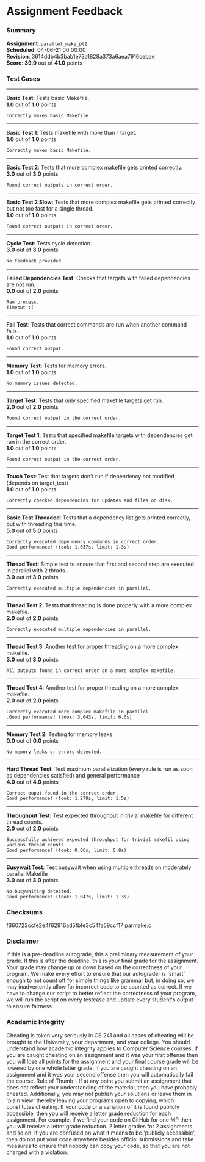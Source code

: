 # Assignment Feedback

### Summary

**Assignment**: `parallel_make_pt2`  
**Scheduled**: 04-06-21 00:00:00  
**Revision**: 3614ddb4b3bab1e73a1828a373a6aea7916cebae  
**Score**: **39.0** out of **41.0** points

### Test Cases
---

**Basic Test**: Tests basic Makefile.  
**1.0** out of **1.0** points
```
Correctly makes basic Makefile.
```
---

**Basic Test 1**: Tests makefile with more than 1 target.  
**1.0** out of **1.0** points
```
Correctly makes basic Makefile.
```
---

**Basic Test 2**: Tests that more complex makefile gets printed correctly.  
**3.0** out of **3.0** points
```
Found correct outputs in correct order.
```
---

**Basic Test 2 Slow**: Tests that more complex makefile gets printed correctly but not too fast for a single thread.  
**1.0** out of **1.0** points
```
Found correct outputs in correct order.
```
---

**Cycle Test**: Tests cycle detection.  
**3.0** out of **3.0** points
```
No feedback provided
```
---

**Failed Dependencies Test**: Checks that targets with failed dependencies are not run.  
**0.0** out of **2.0** points
```
Ran process.
Timeout :(
```
---

**Fail Test**: Tests that correct commands are run when another command fails.  
**1.0** out of **1.0** points
```
Found correct output.
```
---

**Memory Test**: Tests for memory errors.  
**1.0** out of **1.0** points
```
No memory issues detected.
```
---

**Target Test**: Tests that only specified makefile targets get run.  
**2.0** out of **2.0** points
```
Found correct output in the correct order.
```
---

**Target Test 1**: Tests that specified makefile targets with dependencies get run in the correct order.  
**1.0** out of **1.0** points
```
Found correct output in the correct order.
```
---

**Touch Test**: Test that targets don't run if dependency not modified (depends on target_test)  
**1.0** out of **1.0** points
```
Correctly checked dependencies for updates and files on disk.
```
---

**Basic Test Threaded**: Tests that a dependency list gets printed correctly, but with threading this time.  
**5.0** out of **5.0** points
```
Correctly executed dependency commands in correct order.
Good performance! (took: 1.037s, limit: 1.3s)
```
---

**Thread Test**: Simple test to ensure that first and second step are executed in parallel with 2 thrads.  
**3.0** out of **3.0** points
```
Correctly executed multiple dependencies in parallel.
```
---

**Thread Test 2**: Tests that threading is done properly with a more complex makefile.  
**2.0** out of **2.0** points
```
Correctly executed multiple dependencies in parallel.
```
---

**Thread Test 3**: Another test for proper threading on a more complex makefile.  
**3.0** out of **3.0** points
```
All outputs found in correct order on a more complex makefile.
```
---

**Thread Test 4**: Another test for proper threading on a more complex makefile.  
**2.0** out of **2.0** points
```
Correctly executed more complex makefile in parallel
.Good performance! (took: 3.043s, limit: 6.0s)
```
---

**Memory Test 2**: Testing for memory leaks.  
**0.0** out of **0.0** points
```
No memory leaks or errors detected.
```
---

**Hard Thread Test**: Test maximum parallelization (every rule is run as soon as dependencies satisfied) and general performance  
**4.0** out of **4.0** points
```
Correct ouput found in the correct order.
Good performance! (took: 1.279s, limit: 1.5s)
```
---

**Throughput Test**: Test expected throughput in trivial makefile for different thread counts.  
**2.0** out of **2.0** points
```
Successfully achieved expected throughput for trivial makefil using various thread counts.
Good performance! (took: 0.66s, limit: 0.8s)
```
---

**Busywait Test**: Test busywait when using multiple threads on moderately parallel Makefile  
**3.0** out of **3.0** points
```
No busywaiting detected.
Good performance! (took: 1.047s, limit: 1.3s)
```
### Checksums

f360723ccfe2e4f62916ad5fbfe3c54fa59ccf17 parmake.c


### Disclaimer
If this is a pre-deadline autograde, this a preliminary measurement of your grade.
If this is after the deadline, this is your final grade for the assignment.
Your grade may change up or down based on the correctness of your program.
We make every effort to ensure that our autograder is 'smart' enough to not count off
for simple things like grammar but, in doing so, we may inadvertently allow for
incorrect code to be counted as correct.
If we have to change our script to better reflect the correctness of your program,
we will run the script on every testcase and update every student's output to ensure fairness.



### Academic Integrity
Cheating is taken very seriously in CS 241 and all cases of cheating will be brought to the University, your department, and your college.
You should understand how academic integrity applies to Computer Science courses.
If you are caught cheating on an assignment and it was your first offense then you will lose all points for the assignment and your final course
grade will be lowered by one whole letter grade. If you are caught cheating on an assignment and it was your second offense then you will automatically fail the course.
Rule of Thumb - If at any point you submit an assignment that does not reflect your understanding of the material, then you have probably cheated.
Additionally, you may not publish your solutions or leave them in 'plain view' thereby leaving your programs open to copying, which constitutes cheating.
If your code or a variation of it is found publicly accessible, then you will receive a letter grade reduction for each assignment.
For example, if we find your code on GitHub for one MP then you will receive a letter grade reduction. 2 letter grades for 2 assignments and so on.
If you are confused on what it means to be 'publicly accessible', then do not put your code anywhere besides official submissions and take measures
to ensure that nobody can copy your code, so that you are not charged with a violation.


